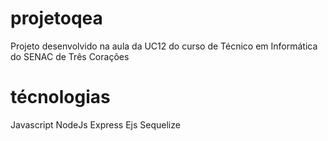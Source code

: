 # projetoqea
Projeto desenvolvido na aula da UC12 do curso de Técnico em Informática do SENAC de Três Corações

# técnologias
Javascript
NodeJs
Express
Ejs
Sequelize

